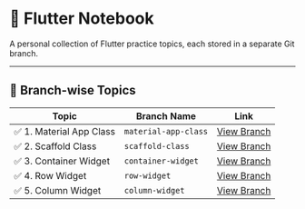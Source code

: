 # 📘 Flutter Notebook

A personal collection of Flutter practice topics, each stored in a separate Git branch.

---

## 📂 Branch-wise Topics

| Topic             | Branch Name            | Link                                                                 |
|------------------|------------------------|----------------------------------------------------------------------|
| ✅ 1. Material App Class | `material-app-class`               | [View Branch](https://github.com/monir996/flutter-notebook/tree/material-app-class) |
| ✅ 2. Scaffold Class | `scaffold-class`               | [View Branch](https://github.com/monir996/flutter-notebook/tree/scaffold-class) |
| ✅ 3. Container Widget | `container-widget`               | [View Branch](https://github.com/monir996/flutter-notebook/tree/container-widget) |
| ✅ 4. Row Widget | `row-widget`               | [View Branch](https://github.com/monir996/flutter-notebook/tree/row-widget) |
| ✅ 5. Column Widget | `column-widget`               | [View Branch](https://github.com/monir996/flutter-notebook/tree/column-widget) |
